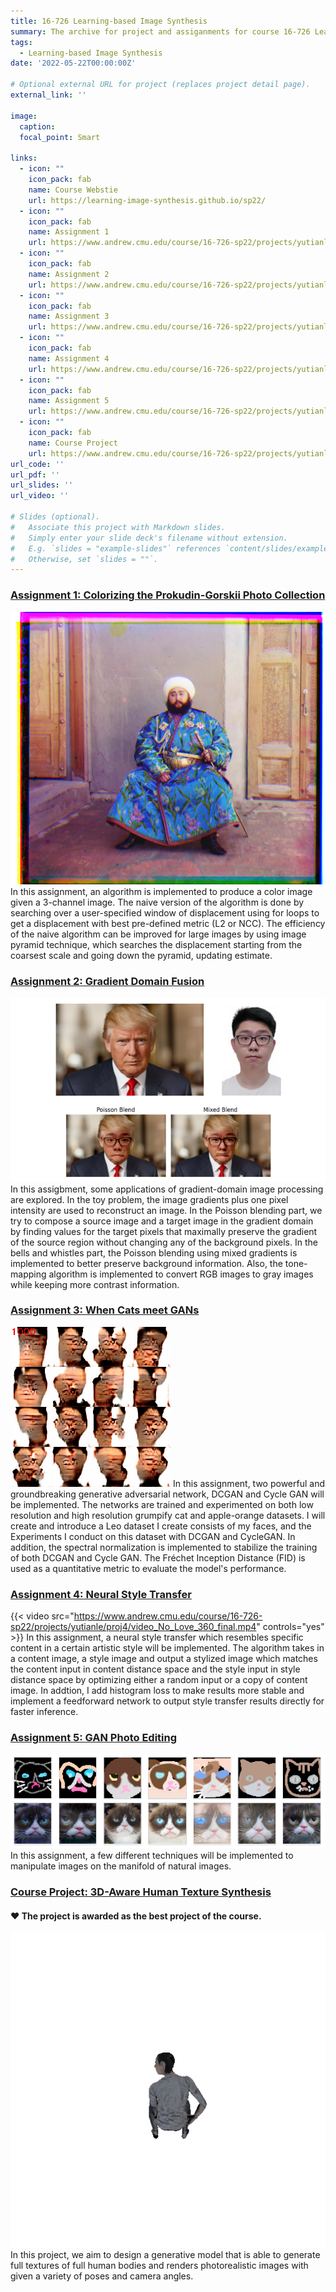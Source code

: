 ```yaml
---
title: 16-726 Learning-based Image Synthesis
summary: The archive for project and assiganments for course 16-726 Learning-based Image Synthesis
tags:
  - Learning-based Image Synthesis
date: '2022-05-22T00:00:00Z'

# Optional external URL for project (replaces project detail page).
external_link: ''

image:
  caption: 
  focal_point: Smart

links:
  - icon: ""
    icon_pack: fab
    name: Course Webstie
    url: https://learning-image-synthesis.github.io/sp22/
  - icon: ""
    icon_pack: fab
    name: Assignment 1
    url: https://www.andrew.cmu.edu/course/16-726-sp22/projects/yutianle/proj1/
  - icon: ""
    icon_pack: fab
    name: Assignment 2
    url: https://www.andrew.cmu.edu/course/16-726-sp22/projects/yutianle/proj2/
  - icon: ""
    icon_pack: fab
    name: Assignment 3
    url: https://www.andrew.cmu.edu/course/16-726-sp22/projects/yutianle/proj3/
  - icon: ""
    icon_pack: fab
    name: Assignment 4
    url: https://www.andrew.cmu.edu/course/16-726-sp22/projects/yutianle/proj4/
  - icon: ""
    icon_pack: fab
    name: Assignment 5
    url: https://www.andrew.cmu.edu/course/16-726-sp22/projects/yutianle/proj5/
  - icon: ""
    icon_pack: fab
    name: Course Project
    url: https://www.andrew.cmu.edu/course/16-726-sp22/projects/yutianle/project/
url_code: ''
url_pdf: ''
url_slides: ''
url_video: ''

# Slides (optional).
#   Associate this project with Markdown slides.
#   Simply enter your slide deck's filename without extension.
#   E.g. `slides = "example-slides"` references `content/slides/example-slides.md`.
#   Otherwise, set `slides = ""`.
---
```

### [Assignment 1: Colorizing the Prokudin-Gorskii Photo Collection](https://www.andrew.cmu.edu/course/16-726-sp22/projects/yutianle/proj1/)
![](assignment1.jpg)
In this assignment, an algorithm is implemented to produce a color image given a 3-channel image. The naive version of the algorithm is done by searching over a user-specified window of displacement using for loops to get a displacement with best pre-defined metric (L2 or NCC). The efficiency of the naive algorithm can be improved for large images by using image pyramid technique, which searches the displacement starting from the coarsest scale and going down the pyramid, updating estimate.

### [Assignment 2: Gradient Domain Fusion](https://www.andrew.cmu.edu/course/16-726-sp22/projects/yutianle/proj2/)
![](assignment2.png)
In this assigbment, some applications of gradient-domain image processing are explored. In the toy problem, the image gradients plus one pixel intensity are used to reconstruct an image. In the Poisson blending part, we try to compose a source image and a target image in the gradient domain by finding values for the target pixels that maximally preserve the gradient of the source region without changing any of the background pixels. In the bells and whistles part, the Poisson blending using mixed gradients is implemented to better preserve background information. Also, the tone-mapping algorithm is implemented to convert RGB images to gray images while keeping more contrast information.

### [Assignment 3: When Cats meet GANs](https://www.andrew.cmu.edu/course/16-726-sp22/projects/yutianle/proj3/)
![](assignment3.gif)
In this assignment, two powerful and groundbreaking generative adversarial network, DCGAN and Cycle GAN will be implemented. The networks are trained and experimented on both low resolution and high resolution grumpify cat and apple-orange datasets. I will create and introduce a Leo dataset I create consists of my faces, and the Experiments I conduct on this dataset with DCGAN and CycleGAN. In addition, the spectral normalization is implemented to stabilize the training of both DCGAN and Cycle GAN. The Fréchet Inception Distance (FID) is used as a quantitative metric to evaluate the model's performance.

### [Assignment 4: Neural Style Transfer](https://www.andrew.cmu.edu/course/16-726-sp22/projects/yutianle/proj4/)
{{< video src="https://www.andrew.cmu.edu/course/16-726-sp22/projects/yutianle/proj4/video_No_Love_360_final.mp4" controls="yes" >}}
In this assignment, a neural style transfer which resembles specific content in a certain artistic style will be implemented. The algorithm takes in a content image, a style image and output a stylized image which matches the content input in content distance space and the style input in style distance space by optimizing either a random input or a copy of content image. In addtion, I add histogram loss to make results more stable and implement a feedforward network to output style transfer results directly for faster inference.

### [Assignment 5: GAN Photo Editing](https://www.andrew.cmu.edu/course/16-726-sp22/projects/yutianle/proj5/)
![](assignment5.png)
In this assignment, a few different techniques will be implemented to manipulate images on the manifold of natural images.

### [Course Project: 3D-Aware Human Texture Synthesis](https://www.andrew.cmu.edu/course/16-726-sp22/projects/yutianle/project/)
#### ❤️ The project is awarded as the best project of the course.
![](project2.gif)
In this project, we aim to design a generative model that is able to generate full textures of full human bodies and renders photorealistic images with given a variety of poses and camera angles.